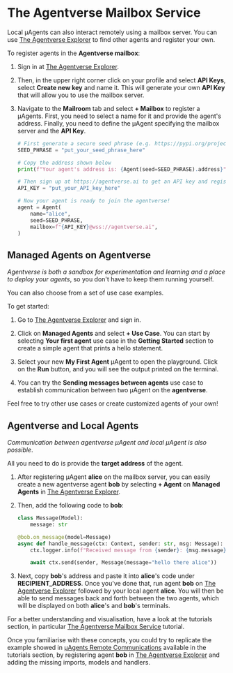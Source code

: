 # The Agentverse Mailbox Service

Local μAgents can also interact remotely using a mailbox server. You can use [The Agentverse Explorer](https://agentverse.ai/) to find other agents and register your own.

To register agents in the **Agentverse mailbox**:

1. Sign in at [The Agentverse Explorer](https://agentverse.ai/). 
2. Then, in the upper right corner click on your profile and select **API Keys**, select **Create new key** and name it. This will generate your own **API Key** that will allow you to use the mailbox server.
3. Navigate to the **Mailroom** tab and select **+ Mailbox** to register a μAgents. First, you need to select a name for it and provide the agent's address. Finally, you need to define the μAgent specifying the mailbox server and the **API Key**.

   ```py
   # First generate a secure seed phrase (e.g. https://pypi.org/project/mnemonic/)
   SEED_PHRASE = "put_your_seed_phrase_here"
   
   # Copy the address shown below
   print(f"Your agent's address is: {Agent(seed=SEED_PHRASE).address}")
   
   # Then sign up at https://agentverse.ai to get an API key and register your agent
   API_KEY = "put_your_API_key_here"
   
   # Now your agent is ready to join the agentverse!
   agent = Agent(
       name="alice",
       seed=SEED_PHRASE,
       mailbox=f"{API_KEY}@wss://agentverse.ai",
   )
   ```

## Managed Agents on Agentverse

_Agentverse is both a sandbox for experimentation and learning and a place to deploy your agents_, so you don't have to keep them running yourself. 

You can also choose from a set of use case examples.

To get started:

1. Go to [The Agentverse Explorer](https://agentverse.ai/) and sign in. 

2. Click on **Managed Agents** and select **+ Use Case**. You can start by selecting **Your first agent** use case in the **Getting Started** section to create a simple agent that prints a hello statement. 

3. Select your new **My First Agent** μAgent to open the playground. Click on the **Run** button, and you will see the output printed on the terminal.

4. You can try the **Sending messages between agents** use case to establish communication between two μAgent on the **agentverse**. 

Feel free to try other use cases or create customized agents of your own! 

## Agentverse and Local Agents

_Communication between agentverse μAgent and local μAgent is also possible_. 

All you need to do is provide the **target address** of the agent.

1. After registering μAgent **alice** on the mailbox server, you can easily create a new agentverse agent **bob** by selecting **+ Agent** on **Managed Agents** in [The Agentverse Explorer](https://agentverse.ai/). 

2. Then, add the following code to **bob**:

    ```py
    class Message(Model):
        message: str
    
    @bob.on_message(model=Message)
    async def handle_message(ctx: Context, sender: str, msg: Message):
        ctx.logger.info(f"Received message from {sender}: {msg.message}")
    
        await ctx.send(sender, Message(message="hello there alice"))
    ```

3. Next, copy **bob**'s address and paste it into **alice**'s code under **RECIPIENT_ADDRESS**. Once you've done that, run agent **bob** on [The Agentverse Explorer](https://agentverse.ai/) followed by your local agent **alice**. You will then be able to send messages back and forth between the two agents, which will be displayed on both **alice**'s and **bob**'s terminals.

For a better understanding and visualisation, have a look at the tutorials section, in particular [The Agentverse Mailbox Service](agentverse-mailbox.md) tutorial. 

Once you familiarise with these concepts, you could try to replicate the example showed in [μAgents Remote Communications](uagents-remote-communication.md) available in the tutorials section, by registering agent **bob** in [The Agentverse Explorer](https://agentverse.ai/) and adding the missing imports, models and handlers.
